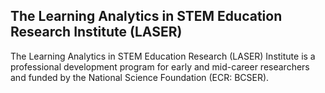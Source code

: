 ## The Learning Analytics in STEM Education Research Institute (LASER)

The Learning Analytics in STEM Education Research (LASER) Institute is a professional development program for early and mid-career researchers and funded by the National Science Foundation (ECR: BCSER).

